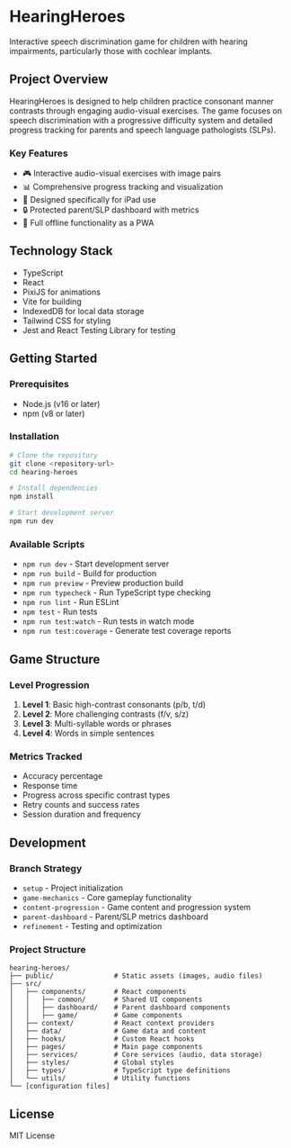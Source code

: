 # HearingHeroes

Interactive speech discrimination game for children with hearing impairments, particularly those with cochlear implants.

## Project Overview

HearingHeroes is designed to help children practice consonant manner contrasts through engaging audio-visual exercises. The game focuses on speech discrimination with a progressive difficulty system and detailed progress tracking for parents and speech language pathologists (SLPs).

### Key Features

- 🎮 Interactive audio-visual exercises with image pairs
- 📊 Comprehensive progress tracking and visualization
- 📱 Designed specifically for iPad use
- 🔒 Protected parent/SLP dashboard with metrics
- 📶 Full offline functionality as a PWA

## Technology Stack

- TypeScript
- React
- PixiJS for animations
- Vite for building
- IndexedDB for local data storage
- Tailwind CSS for styling
- Jest and React Testing Library for testing

## Getting Started

### Prerequisites

- Node.js (v16 or later)
- npm (v8 or later)

### Installation

```bash
# Clone the repository
git clone <repository-url>
cd hearing-heroes

# Install dependencies
npm install

# Start development server
npm run dev
```

### Available Scripts

- `npm run dev` - Start development server
- `npm run build` - Build for production
- `npm run preview` - Preview production build
- `npm run typecheck` - Run TypeScript type checking
- `npm run lint` - Run ESLint
- `npm test` - Run tests
- `npm run test:watch` - Run tests in watch mode
- `npm run test:coverage` - Generate test coverage reports

## Game Structure

### Level Progression

1. **Level 1**: Basic high-contrast consonants (p/b, t/d)
2. **Level 2**: More challenging contrasts (f/v, s/z)
3. **Level 3**: Multi-syllable words or phrases
4. **Level 4**: Words in simple sentences

### Metrics Tracked

- Accuracy percentage
- Response time
- Progress across specific contrast types
- Retry counts and success rates
- Session duration and frequency

## Development

### Branch Strategy

- `setup` - Project initialization
- `game-mechanics` - Core gameplay functionality
- `content-progression` - Game content and progression system
- `parent-dashboard` - Parent/SLP metrics dashboard
- `refinement` - Testing and optimization

### Project Structure

```
hearing-heroes/
├── public/               # Static assets (images, audio files)
├── src/
│   ├── components/       # React components
│   │   ├── common/       # Shared UI components
│   │   ├── dashboard/    # Parent dashboard components
│   │   ├── game/         # Game components
│   ├── context/          # React context providers
│   ├── data/             # Game data and content
│   ├── hooks/            # Custom React hooks
│   ├── pages/            # Main page components
│   ├── services/         # Core services (audio, data storage)
│   ├── styles/           # Global styles
│   ├── types/            # TypeScript type definitions
│   └── utils/            # Utility functions
└── [configuration files]
```

## License

MIT License